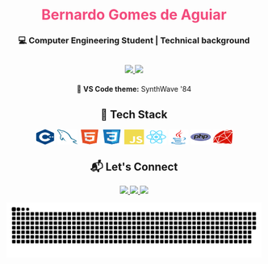 <div align="center">

<h1 style="color:#F34B7D;">Bernardo Gomes de Aguiar</h1>

<h3><b>💻 Computer Engineering Student | Technical background</b></h3> <br>

<div>
  <a href="https://beacons.ai/Berghtx">
    <img height="150" src="https://github-readme-stats.vercel.app/api?username=berghtx&rank_icon=github&theme=radical" />
  </a>
  <a href="https://beacons.ai/Berghtx">
    <img height="150" src="https://github-readme-stats.vercel.app/api/top-langs/?username=Berghtx&layout=compact&theme=radical&rank_icon=github"/>
  </a>
</div>

<div style="margin-bottom: 20px;"></div>

🔮 <b>VS Code theme:</b> SynthWave '84 <br>

## 🚀 Tech Stack

<div style="display: inline_block">
  <img align="center" alt="C++" height="30" width="40" src="https://raw.githubusercontent.com/devicons/devicon/master/icons/cplusplus/cplusplus-plain.svg">
  <img align="center" alt="SQL" height="30" width="40" src="https://raw.githubusercontent.com/devicons/devicon/master/icons/mysql/mysql-original.svg">
  <img align="center" alt="HTML" height="30" width="40" src="https://raw.githubusercontent.com/devicons/devicon/master/icons/html5/html5-original.svg">
  <img align="center" alt="CSS" height="30" width="40" src="https://raw.githubusercontent.com/devicons/devicon/master/icons/css3/css3-original.svg">
  <img align="center" alt="JavaScript" height="30" width="40" src="https://raw.githubusercontent.com/devicons/devicon/master/icons/javascript/javascript-plain.svg">
  <img align="center" alt="React Native" height="30" width="40" src="https://raw.githubusercontent.com/devicons/devicon/master/icons/react/react-original.svg">
  <img align="center" alt="Java" height="30" width="40" src="https://raw.githubusercontent.com/devicons/devicon/master/icons/java/java-original.svg">
  <img align="center" alt="PHP" height="30" width="40" src="https://raw.githubusercontent.com/devicons/devicon/master/icons/php/php-original.svg">
  <img align="center" alt="Ruby" height="30" width="40" src="https://raw.githubusercontent.com/devicons/devicon/master/icons/ruby/ruby-plain.svg">
</div> 

## 📬 Let's Connect

<div>
  <a href="https://www.instagram.com/otavio_silva8391/" target="_blank">
    <img src="https://img.shields.io/badge/-Instagram-%23E4405F?style=for-the-badge&logo=instagram&logoColor=white">
  </a>
  <a href="https://discord.com/channels/berghtx" target="_blank">
    <img src="https://img.shields.io/badge/Discord-7289DA?style=for-the-badge&logo=discord&logoColor=white">
  </a>
  <a href="mailto:bernardogomes146@gmail.com" target="_blank">
    <img src="https://img.shields.io/badge/-Gmail-%23333?style=for-the-badge&logo=gmail&logoColor=white">
  </a>
</div>

</div>

<p align="center">
  <img src="https://raw.githubusercontent.com/Berghtx/Berghtx/main/output/snake.svg" alt="Snake animation" />
</p>

